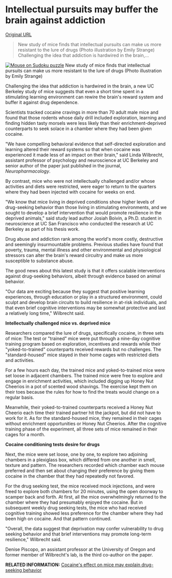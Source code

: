 # Intellectual pursuits may buffer the brain against addiction

[Original URL](http://news.berkeley.edu/2015/07/13/brain-addiction/)

> New study of mice finds that intellectual pursuits can make us more resistant to the lure of drugs (Photo illustration by Emily Strange) Challenging the idea that addiction is hardwired in the brain,...

[![Mouse on Sudoku puzzle](http://news.berkeley.edu/wp-content/uploads/2015/07/Sudoku750-mouse400-410x273.gif)](http://news.berkeley.edu/wp-content/uploads/2015/07/Sudoku750-mouse400.gif "Intellectual pursuits may buffer the brain against addiction") New study of mice finds that intellectual pursuits can make us more resistant to the lure of drugs (Photo illustration by Emily Strange)

Challenging the idea that addiction is hardwired in the brain, a new UC Berkeley study of mice suggests that even a short time spent in a stimulating learning environment can rewire the brain's reward system and buffer it against drug dependence.

Scientists tracked cocaine cravings in more than 70 adult male mice and found that those rodents whose daily drill included exploration, learning and finding hidden tasty morsels were less likely than their enrichment-deprived counterparts to seek solace in a chamber where they had been given cocaine.

"We have compelling behavioral evidence that self-directed exploration and learning altered their reward systems so that when cocaine was experienced it made less of an impact on their brain," said Linda Wilbrecht, assistant professor of psychology and neuroscience at UC Berkeley and senior author of the paper just published in the journal, _Neuropharmacology_.

By contrast, mice who were not intellectually challenged and/or whose activities and diets were restricted, were eager to return to the quarters where they had been injected with cocaine for weeks on end.

"We know that mice living in deprived conditions show higher levels of drug-seeking behavior than those living in stimulating environments, and we sought to develop a brief intervention that would promote resilience in the deprived animals," said study lead author Josiah Boivin, a Ph.D. student in neuroscience at UC San Francisco who conducted the research at UC Berkeley as part of his thesis work.

Drug abuse and addiction rank among the world's more costly, destructive and seemingly insurmountable problems. Previous studies have found that poverty, trauma, mental illness and other environmental and physiological stressors can alter the brain's reward circuitry and make us more susceptible to substance abuse.

The good news about this latest study is that it offers scalable interventions against drug-seeking behaviors, albeit through evidence based on animal behavior.

"Our data are exciting because they suggest that positive learning experiences, through education or play in a structured environment, could sculpt and develop brain circuits to build resilience in at-risk individuals, and that even brief cognitive interventions may be somewhat protective and last a relatively long time," Wilbrecht said.

**Intellectually challenged mice vs. deprived mice**

Researchers compared the lure of drugs, specifically cocaine, in three sets of mice: The test or "trained" mice were put through a nine-day cognitive training program based on exploration, incentives and rewards while their "yoked-to-trained" counterparts received rewards but no challenges. The "standard-housed" mice stayed in their home cages with restricted diets and activities.

For a few hours each day, the trained mice and yoked-to-trained mice were set loose in adjacent chambers. The trained mice were free to explore and engage in enrichment activities, which included digging up Honey Nut Cheerios in a pot of scented wood shavings. The exercise kept them on their toes because the rules for how to find the treats would change on a regular basis.

Meanwhile, their yoked-to-trained counterparts received a Honey Nut Cheerio each time their trained partner hit the jackpot, but did not have to work for it. As for the standard-housed mice, they remained in their cages without enrichment opportunities or Honey Nut Cheerios. After the cognitive training phase of the experiment, all three sets of mice remained in their cages for a month.

**Cocaine conditioning tests desire for drugs**

Next, the mice were set loose, one by one, to explore two adjoining chambers in a plexiglass box, which differed from one another in smell, texture and pattern. The researchers recorded which chamber each mouse preferred and then set about changing their preference by giving them cocaine in the chamber that they had repeatedly not favored.

For the drug seeking test, the mice received mock injections, and were freed to explore both chambers for 20 minutes, using the open doorway to scamper back and forth. At first, all the mice overwhelmingly returned to the chamber where they had presumably enjoyed the cocaine. But in subsequent weekly drug seeking tests, the mice who had received cognitive training showed less preference for the chamber where they had been high on cocaine. And that pattern continued.

"Overall, the data suggest that deprivation may confer vulnerability to drug seeking behavior and that brief interventions may promote long-term resilience," Wilbrecht said.

Denise Piscopo, an assistant professor at the University of Oregon and former member of Wilbrecht's lab, is the third co-author on the paper.

**RELATED INFORMATION:** [Cocaine's effect on mice may explain drug-seeking behavior](http://news.berkeley.edu/2013/08/25/miceoncocaine/)
